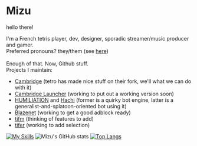 # Mizu
hello there!<br>

I'm a French tetris player, dev, designer, sporadic streamer/music producer and gamer.<br>
Preferred pronouns? they/them (see [here](https://en.pronouns.page/@MizuOfficial))<br>
<br>
Enough of that. Now, Github stuff.<br>
Projects I maintain:
* [Cambridge](https://github.com/MillaBasset/cambridge) (tetro has made nice stuff on their fork, we'll what we can do with it)
* [Cambridge Launcher](https://github.com/Rexxt/cambridge-launcher) (working to put out a working version soon)
* [HUMILIATION](https://github.com/Rexxt/humiliation-discord) and [Hachi](https://github.com/Rexxt/hachi-discord) (former is a quirky bot engine, latter is a generalist-and-splatoon-oriented bot using it)
* [Blazenet](https://github.com/Rexxt/blazenet) (working to get a good adblock ready)
* [tifm](https://github.com/Rexxt/tifm) (thinking of features to add)
* [tifer](https://github.com/Rexxt/tifer) (working to add selection)

[![My Skills](https://skillicons.dev/icons?i=html,css,js,nodejs,py,fastapi,lua,bash,figma,vscode)](https://skillicons.dev)
![Mizu's GitHub stats](https://github-readme-stats.vercel.app/api?username=Rexxt&show_icons=true&theme=synthwave&hide_border=0)
[![Top Langs](https://github-readme-stats.vercel.app/api/top-langs/?username=Rexxt&theme=synthwave&hide_border=0)](https://github.com/anuraghazra/github-readme-stats)
